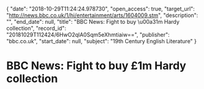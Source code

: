 {
  "date": "2018-10-29T11:24:24.978730", 
  "open_access": true, 
  "target_url": "http://news.bbc.co.uk/1/hi/entertainment/arts/1604009.stm", 
  "description": "", 
  "end_date": null, 
  "title": "BBC News: Fight to buy \u00a31m Hardy collection", 
  "record_id": "20181029T112424/6HwO2qlA0Sqm5eXhmtiaiw==", 
  "publisher": "bbc.co.uk", 
  "start_date": null, 
  "subject": "19th Century English Literature"
}

# BBC News: Fight to buy £1m Hardy collection

